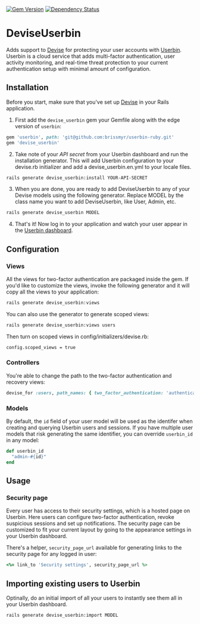 [![Gem Version](https://badge.fury.io/rb/devise_userbin.png)](http://badge.fury.io/rb/devise_userbin)
[![Dependency Status](https://gemnasium.com/userbin/devise_userbin.png)](https://gemnasium.com/userbin/devise_userbin)

# DeviseUserbin

Adds support to [Devise](http://github.com/plataformatec/devise) for protecting your user accounts with [Userbin](https://userbin.com). Userbin is a cloud service that adds multi-factor authentication, user activity monitoring, and real-time threat protection to your current authentication setup with minimal amount of configuration.

## Installation

Before you start, make sure that you've set up [Devise](https://github.com/plataformatec/devise#getting-started) in your Rails application.

1. First add the `devise_userbin` gem your Gemfile along with the edge version of `userbin`:

  ```ruby
  gem 'userbin', path: 'git@github.com:brissmyr/userbin-ruby.git'
  gem 'devise_userbin'
  ```

2. Take note of your *API secret* from your Userbin dashboard and run the installation generator. This will add Userbin configuration to your devise.rb initializer and add a devise_userbin.en.yml to your locale files.

  ```bash
  rails generate devise_userbin:install YOUR-API-SECRET
  ```

3. When you are done, you are ready to add DeviseUserbin to any of your Devise models using the following generator. Replace MODEL by the class name you want to add DeviseUserbin, like User, Admin, etc.

  ```bash
  rails generate devise_userbin MODEL
  ```

4. That's it! Now log in to your application and watch your user appear in the [Userbin dashboard](https://dashboard.userbin.com).


## Configuration

### Views

All the views for two-factor authentication are packaged inside the gem. If you'd like to customize the views, invoke the following generator and it will copy all the views to your application:

```bash
rails generate devise_userbin:views
```

You can also use the generator to generate scoped views:

```bash
rails generate devise_userbin:views users
```

Then turn on scoped views in config/initializers/devise.rb:

```bash
config.scoped_views = true
```

### Controllers

You're able to change the path to the two-factor authentication and recovery views:

```ruby
devise_for :users, path_names: { two_factor_authentication: 'authenticate', two_factor_recovery: 'recover' }
```

### Models

By default, the `id` field of your user model will be used as the identifer when creating and querying Userbin users and sessions. If you have multiple user models that risk generating the same identifier, you can override `userbin_id` in any model:

```ruby
def userbin_id
  "admin-#{id}"
end
```

## Usage

### Security page

Every user has access to their security settings, which is a hosted page on Userbin. Here users can configure two-factor authentication, revoke suspicious sessions and set up notifications. The security page can be customized to fit your current layout by going to the appearance settings in your Userbin dashboard.

There's a helper, `security_page_url` available for generating links to the security page for any logged in user:

```ruby
<%= link_to 'Security settings', security_page_url %>
```

## Importing existing users to Userbin

Optinally, do an initial import of all your users to instantly see them all in your Userbin dashboard.

```bash
rails generate devise_userbin:import MODEL
```
